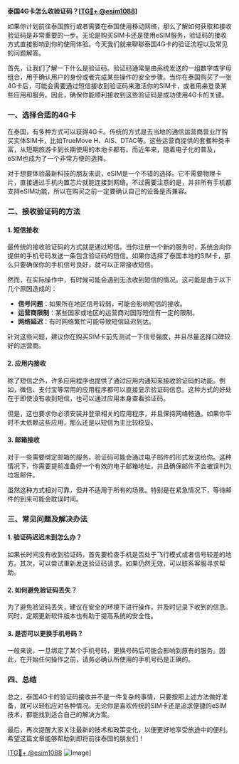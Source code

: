 **泰国4G卡怎么收验证码？[[TG💪+ @esim1088](https://t.me/s/esim1088)]**

如果你计划前往泰国旅行或者需要在泰国使用移动网络，那么了解如何获取和接收验证码是非常重要的一步。无论是购买SIM卡还是使用eSIM服务，验证码的接收方式直接影响到你的使用体验。今天我们就来聊聊泰国4G卡的验证流程以及常见的问题解答。

首先，让我们了解一下什么是验证码。验证码通常是由系统发送的一组数字或字母组合，用于确认用户的身份或者完成某些操作的安全步骤。当你在泰国购买了一张4G卡后，可能会需要通过短信接收到验证码来激活你的SIM卡，或者用来登录某些应用和服务。因此，确保你能顺利接收到这些验证码是成功使用4G卡的关键。

### **一、选择合适的4G卡**

在泰国，有多种方式可以获得4G卡。传统的方式是去当地的通信运营商营业厅购买实体SIM卡，比如TrueMove H、AIS、DTAC等。这些运营商提供的套餐种类丰富，从短期旅游卡到长期使用的本地卡都有。而近年来，随着电子化的普及，eSIM也成为了一个非常方便的选择。

对于想要体验最新科技的朋友来说，eSIM是一个不错的选择。它不需要物理卡片，直接通过手机内置芯片就能连接到网络。不过需要注意的是，并非所有手机都支持eSIM功能，所以在购买之前一定要确认自己的设备是否兼容。

### **二、接收验证码的方法**

#### **1. 短信接收**
最传统的接收验证码的方式就是通过短信。当你注册一个新的服务时，系统会向你提供的手机号码发送一条包含验证码的短信。如果你选择了泰国本地的SIM卡，那么只要确保你的手机信号良好，就可以正常接收短信。

然而，在实际操作中，有时候可能会遇到无法收到短信的情况。这可能是由于以下几个原因造成的：
- **信号问题**：如果所在地区信号较弱，可能会影响短信的接收。
- **运营商限制**：某些国家或地区的运营商对国际短信有一定的限制。
- **网络延迟**：有时网络繁忙可能导致短信延迟到达。

针对这些问题，建议你在购买SIM卡前先测试一下信号强度，并且尽量选择口碑较好的运营商。

#### **2. 应用内接收**
除了短信之外，许多应用程序也提供了通过应用内通知来接收验证码的功能。例如，微信、支付宝等常用的应用程序都可以直接显示验证码信息。这种方式的好处在于即使没有收到短信，也可以通过应用本身查看验证码。

但是，这也要求你必须安装并登录相关的应用程序，并且保持网络畅通。如果你平时不太依赖这些应用，那么还是以短信为主比较稳妥。

#### **3. 邮箱接收**
对于一些需要绑定邮箱的服务，验证码可能会通过电子邮件的形式发送给你。这种情况下，你需要提前准备好一个有效的电子邮箱地址，并且确保邮件不会被误判为垃圾邮件。

虽然这种方式相对可靠，但并不适用于所有的场景。特别是在紧急情况下，等待邮件的到来可能会耽误时间。

### **三、常见问题及解决办法**

#### **1. 验证码迟迟未到怎么办？**
如果长时间没有收到验证码，首先要检查手机是否处于飞行模式或者信号较差的地方。其次，可以尝试重新发送验证码请求。如果仍然无效，可以联系客服寻求帮助。

#### **2. 如何避免验证码丢失？**
为了避免验证码丢失，建议在安全的环境下进行操作，并及时记录下收到的信息。同时，定期更新软件版本也有助于提高系统的安全性。

#### **3. 是否可以更换手机号码？**
一般来说，一旦绑定了某个手机号码，更换号码后可能会影响到原有的服务。因此，在开始任何操作之前，请务必确认所使用的手机号码是正确的。

### **四、总结**

总之，泰国4G卡的验证码接收并不是一件复杂的事情，只要按照上述方法做好准备，就可以轻松应对各种情况。无论你是喜欢传统的SIM卡还是追求便捷的eSIM技术，都能找到适合自己的解决方案。

最后，再次提醒大家关注最新的技术和政策变化，以便更好地享受旅途中的便利。希望这篇文章能够帮助到即将前往泰国的朋友们！

[[TG💪+ @esim1088](https://t.me/s/esim1088) ![Image](https://i.postimg.cc/4NQfJmqS/Snipaste-2025-05-13-00-14-12.png)]